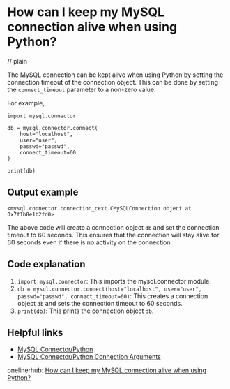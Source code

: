 # How can I keep my MySQL connection alive when using Python?
// plain

The MySQL connection can be kept alive when using Python by setting the connection timeout of the connection object. This can be done by setting the `connect_timeout` parameter to a non-zero value.

For example,
```
import mysql.connector

db = mysql.connector.connect(
    host="localhost",
    user="user",
    passwd="passwd",
    connect_timeout=60
)

print(db)
```
## Output example

```
<mysql.connector.connection_cext.CMySQLConnection object at 0x7f1b8e1b2fd0>
```

The above code will create a connection object `db` and set the connection timeout to 60 seconds. This ensures that the connection will stay alive for 60 seconds even if there is no activity on the connection.

## Code explanation

1. `import mysql.connector`: This imports the mysql.connector module.
2. `db = mysql.connector.connect(host="localhost", user="user", passwd="passwd", connect_timeout=60)`: This creates a connection object `db` and sets the connection timeout to 60 seconds.
3. `print(db)`: This prints the connection object `db`.

## Helpful links
- [MySQL Connector/Python](https://dev.mysql.com/doc/connector-python/en/)
- [MySQL Connector/Python Connection Arguments](https://dev.mysql.com/doc/connector-python/en/connector-python-connectargs.html)

onelinerhub: [How can I keep my MySQL connection alive when using Python?](https://onelinerhub.com/python-mysql/how-can-i-keep-my-mysql-connection-alive-when-using-python)
